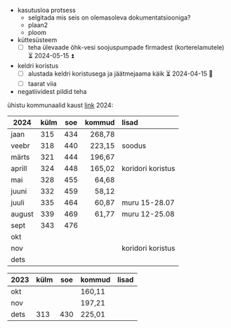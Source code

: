 
- kasutusloa protsess
	- selgitada mis seis on olemasoleva dokumentatsiooniga?
	- plaan2
	- ploom
- küttesüsteem
	- [ ] teha ülevaade õhk-vesi soojuspumpade firmadest (korterelamutele) ⏳ 2024-05-15 ⏫ 
- keldri koristus
	- [ ] alustada keldri koristusega ja jäätmejaama käik ⏳ 2024-04-15 🔼 
	- [ ] taarat viia
- negatiividest pildid teha

ühistu kommunaalid kaust [link](https://drive.google.com/drive/folders/1Zkv9v9fI9V0a7ZcAaSlHNOiu0NJRhIud?usp=drive_link)
2024:

| 2024   | külm | soe | kommud | lisad             |
| ------ | ---- | --- | ------:|:----------------- |
| jaan   | 315  | 434 | 268,78 |                   |
| veebr  | 318  | 440 | 223,15 | soodus            |
| märts  | 321  | 444 | 196,67 |                   |
| aprill | 324  | 448 | 165,02 | koridori koristus |
| mai    | 328  | 455 |  64,68 |                   |
| juuni  | 332  | 459 |  58,12 |                   |
| juuli  | 335  | 464 |  60,87 | muru 15-28.07     |
| august | 339  | 469 |  61,77 | muru 12-25.08     |
| sept   | 343  | 476 |        |                   |
| okt    |      |     |        |                   |
| nov    |      |     |        | koridori koristus |
| dets   |      |     |        |                   |

| 2023 | külm | soe | kommud | lisad |
| ---- | ---- | --- | ------ | ----- |
| okt  |      |     | 160,11 |       |
| nov  |      |     | 197,21 |       |
| dets | 313  | 430 | 225,01 |       |
